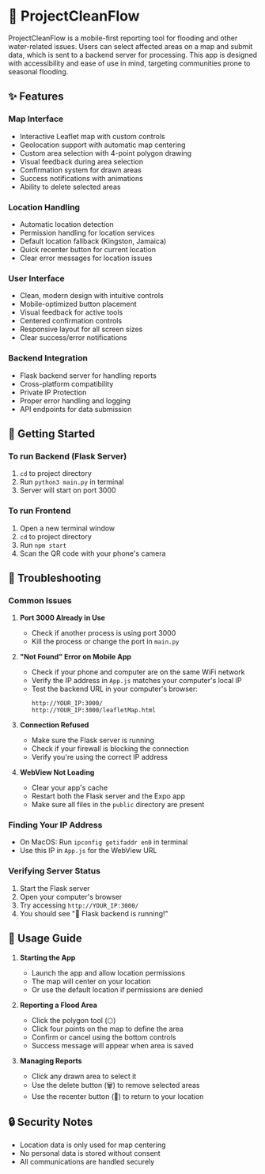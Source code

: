 # 🌊 ProjectCleanFlow

ProjectCleanFlow is a mobile-first reporting tool for flooding and other water-related issues. Users can select affected areas on a map and submit data, which is sent to a backend server for processing. This app is designed with accessibility and ease of use in mind, targeting communities prone to seasonal flooding.

## ✨ Features

### Map Interface
- Interactive Leaflet map with custom controls
- Geolocation support with automatic map centering
- Custom area selection with 4-point polygon drawing
- Visual feedback during area selection
- Confirmation system for drawn areas
- Success notifications with animations
- Ability to delete selected areas

### Location Handling
- Automatic location detection
- Permission handling for location services
- Default location fallback (Kingston, Jamaica)
- Quick recenter button for current location
- Clear error messages for location issues

### User Interface
- Clean, modern design with intuitive controls
- Mobile-optimized button placement
- Visual feedback for active tools
- Centered confirmation controls
- Responsive layout for all screen sizes
- Clear success/error notifications

### Backend Integration
- Flask backend server for handling reports
- Cross-platform compatibility
- Private IP Protection
- Proper error handling and logging
- API endpoints for data submission

## 🚀 Getting Started

### To run Backend (Flask Server)
1. `cd` to project directory
2. Run `python3 main.py` in terminal
3. Server will start on port 3000

### To run Frontend
1. Open a new terminal window
2. `cd` to project directory
3. Run `npm start`
4. Scan the QR code with your phone's camera

## 🔧 Troubleshooting

### Common Issues

1. **Port 3000 Already in Use**
   - Check if another process is using port 3000
   - Kill the process or change the port in `main.py`

2. **"Not Found" Error on Mobile App**
   - Check if your phone and computer are on the same WiFi network
   - Verify the IP address in `App.js` matches your computer's local IP
   - Test the backend URL in your computer's browser:
     ```
     http://YOUR_IP:3000/
     http://YOUR_IP:3000/leafletMap.html
     ```

3. **Connection Refused**
   - Make sure the Flask server is running
   - Check if your firewall is blocking the connection
   - Verify you're using the correct IP address

4. **WebView Not Loading**
   - Clear your app's cache
   - Restart both the Flask server and the Expo app
   - Make sure all files in the `public` directory are present

### Finding Your IP Address
- On MacOS: Run `ipconfig getifaddr en0` in terminal
- Use this IP in `App.js` for the WebView URL

### Verifying Server Status
1. Start the Flask server
2. Open your computer's browser
3. Try accessing `http://YOUR_IP:3000/`
4. You should see "🚀 Flask backend is running!"

## 📱 Usage Guide

1. **Starting the App**
   - Launch the app and allow location permissions
   - The map will center on your location
   - Or use the default location if permissions are denied

2. **Reporting a Flood Area**
   - Click the polygon tool (⬡)
   - Click four points on the map to define the area
   - Confirm or cancel using the bottom controls
   - Success message will appear when area is saved

3. **Managing Reports**
   - Click any drawn area to select it
   - Use the delete button (🗑️) to remove selected areas
   - Use the recenter button (📍) to return to your location

## 🔒 Security Notes
- Location data is only used for map centering
- No personal data is stored without consent
- All communications are handled securely